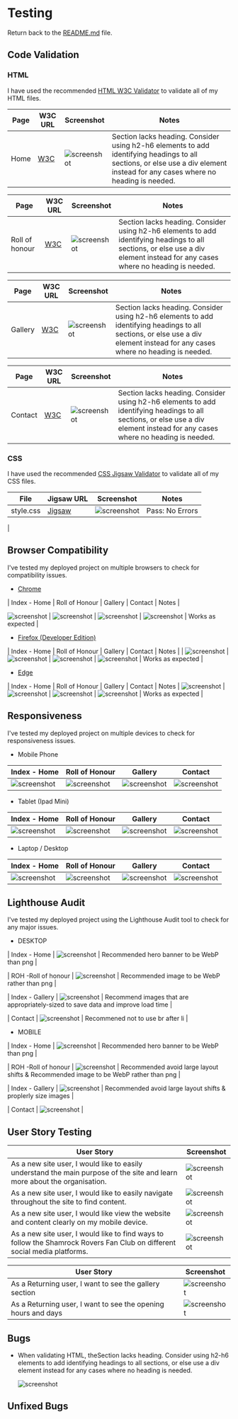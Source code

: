 # Testing
Return back to the [README.md](README.md) file.

## Code Validation

### HTML
I have used the recommended [HTML W3C Validator](https://validator.w3.org/nu/) to validate all of my HTML files.

| Page | W3C URL | Screenshot | Notes |
| --- | --- | --- | --- |
| Home | [W3C](https://validator.w3.org/nu/?doc=https%3A%2F%2Falansmythdeaf.github.io%2Froversfanclub%2Findex.html) | ![screenshot](documentation/validation/html-validator-index.png) | Section lacks heading. Consider using h2-h6 elements to add identifying headings to all sections, or else use a div element instead for any cases where no heading is needed. |

| Page | W3C URL | Screenshot | Notes |
| --- | --- | --- | --- |
| Roll of honour | [W3C](https://alansmythdeaf.github.io/roversfanclub/rollofhonour.html) | ![screenshot](documentation/validation/html-validator-roh.png) | Section lacks heading. Consider using h2-h6 elements to add identifying headings to all sections, or else use a div element instead for any cases where no heading is needed. |

| Page | W3C URL | Screenshot | Notes |
| --- | --- | --- | --- |
| Gallery | [W3C](https://validator.w3.org/nu/?doc=https%3A%2F%2Falansmythdeaf.github.io%2Froversfanclub%2Fgallery.html) | ![screenshot](documentation/validation/hmtl-validator-gallery.png) | Section lacks heading. Consider using h2-h6 elements to add identifying headings to all sections, or else use a div element instead for any cases where no heading is needed. |

| Page | W3C URL | Screenshot | Notes |
| --- | --- | --- | --- |
| Contact | [W3C](https://validator.w3.org/nu/?doc=https%3A%2F%2Falansmythdeaf.github.io%2Froversfanclub%2Fcontact.html) | ![screenshot](documentation/validation/css-validation-style.png) | Section lacks heading. Consider using h2-h6 elements to add identifying headings to all sections, or else use a div element instead for any cases where no heading is needed. |


### CSS
I have used the recommended [CSS Jigsaw Validator](https://jigsaw.w3.org/css-validator) to validate all of my CSS files.


 File | Jigsaw URL | Screenshot | Notes |
| --- | --- | --- | --- |
| style.css | [Jigsaw](https://jigsaw.w3.org/css-validator/validator) | ![screenshot](documentation/validation/css-validation-style.png) | Pass: No Errors |
|

## Browser Compatibility

I've tested my deployed project on multiple browsers to check for compatibility issues.

- [Chrome](https://www.google.com/chrome)

| Index - Home | Roll of Honour | Gallery | Contact | Notes |

![screenshot](documentation/browser/browser-chrome-index.png) | ![screenshot](documentation/browser/browser-chrome-roh.png) | ![screenshot](documentation/browser/browser-chrome-gallery.png) | ![screenshot](documentation/browser/browser-chrome-contact.png) | Works as expected |

- [Firefox (Developer Edition)](https://www.mozilla.org/firefox/developer)

| Index - Home | Roll of Honour | Gallery | Contact | Notes |
| ![screenshot](documentation/browser/browser-firefox-index.png) | ![screenshot](documentation/browser/browser-firefox-roh.png) | ![screenshot](documentation/browser/browser-firefox-gallery.png) | ![screenshot](documentation/browser/browser-firefox-contact.png) | Works as expected |

- [Edge](https://www.microsoft.com/edge)

| Index - Home | Roll of Honour | Gallery | Contact | Notes |
![screenshot](documentation/browser/browser-edge-index.png) | ![screenshot](documentation/browser/browser-edge-roh.png) | ![screenshot](documentation/browser/browser-edge-gallery.png) | ![screenshot](documentation/browser/browser-edge-contact.png) | Works as expected |

## Responsiveness

I've tested my deployed project on multiple devices to check for responsiveness issues.

- Mobile Phone

| Index - Home | Roll of Honour  | Gallery | Contact |
| --- | --- | --- | --- |
| ![screenshot](documentation/responsiveness/responsive-mobile-index.jpg) | ![screenshot](documentation/responsiveness/responsive-mobile-roh.jpg) | ![screenshot](documentation/responsiveness/responsive-mobile-gallery.jpg) | ![screenshot](documentation/responsiveness/responsive-mobile-contact.jpg) | works as expected

- Tablet (Ipad Mini)

| Index - Home | Roll of Honour  | Gallery | Contact |
| --- | --- | --- | --- |
| ![screenshot](documentation/responsiveness/responsive-ipad-index.png) | ![screenshot](documentation/responsiveness/responsive-ipad-roh.png) | ![screenshot](documentation/responsiveness/responsive-ipad-gallery.png) | ![screenshot](documentation/responsiveness/responsive-ipad-gallery.png) | 

- Laptop / Desktop

| Index - Home | Roll of Honour  | Gallery | Contact |
| --- | --- | --- | --- |
| ![screenshot](documentation/responsiveness/responsive-desktop-index.jpg) | ![screenshot](documentation/responsiveness/responsive-desktop-roh.jpg) | ![screenshot](documentation/responsiveness/responsive-desktop-gallery.jpg) | ![screenshot](documentation/responsiveness/responsive-desktop-contact.jpg) |


## Lighthouse Audit
I've tested my deployed project using the Lighthouse Audit tool to check for any major issues.

 - DESKTOP

| Index - Home | ![screenshot](documentation/lighthouse/lighthouse-index.png) | Recommended hero banner to be WebP than png |

| ROH -Roll of honour | ![screenshot](documentation/lighthouse/lighthouse-roh.png) | Recommended image to be WebP rather than png |

| Index - Gallery | ![screenshot](documentation/lighthouse/lighthouse-gallery.png) | Recommend images that are appropriately-sized to save data and improve load time |

| Contact | ![screenshot](documentation/lighthouse/lighthouse-contact.png) | Recommened not to use br after li |

- MOBILE

| Index - Home | ![screenshot](documentation/lighthouse/lighthouse-mobile-index.png) | Recommended hero banner to be WebP than png |

| ROH -Roll of honour | ![screenshot](documentation/lighthouse/lighthouse-mobile-roh.png) | Recommended avoid large layout shifts & Recommended image to be WebP rather than png |

| Index - Gallery | ![screenshot](documentation/lighthouse/lighthouse-mobile-gallery.png) | Recommended avoid large layout shifts & proplerly size images |

| Contact | ![screenshot](documentation/lighthouse/lighthouse-mobile-contact.png) | 


## User Story Testing

| User Story | Screenshot |
| --- | --- |
| As a new site user, I would like to easily understand the main purpose of the site and learn more about the organisation. | ![screenshot](documentation/features/index-fanclub.png) |
| As a new site user, I would like to easily navigate throughout the site to find content. | ![screenshot](documentation/browser/browser-chrome-contact.png) |
| As a new site user, I would like view the website and content clearly on my mobile device. | ![screenshot](documentation/responsive-mobile-index.jpg) |
| As a new site user, I would like to find ways to follow the Shamrock Rovers Fan Club on different social media platforms.| ![screenshot](documentation/browser/browser-chrome-contact.png) |

| User Story | Screenshot |
| --- | --- |
| As a Returning user, I want to see the gallery section | ![screenshot](documentation/responsiveness/responsive-desktop-gallery.jpg) |
| As a Returning user,  I want to see the opening hours and days| ![screenshot](documentation/browser/browser-chrome-contact.png) |

## Bugs

- When validating HTML, theSection lacks heading. Consider using h2-h6 elements to add identifying headings to all sections, or else use a div element instead for any cases where no heading is needed.

    ![screenshot](documentation/validation/html-validator-roh.png)
## Unfixed Bugs
